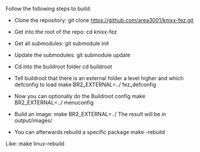 Follow the following steps to build:

* Clone the repository:
    git clone https://github.com/area3001/knixx-fez.git

* Get into the root of the repo:
    cd knixx-fez

* Get all submodules:
    git submodule init

* Update the submodules:
    git submodule update

* Cd into the buildroot folder
    cd buildroot

* Tell buildroot that there is an external folder a level higher and which defconfig to load
    make BR2_EXTERNAL=../ fez_defconfig

* Now you can optionally do the Buildroot config
    make BR2_EXTERNAL=../ menuconfig

* Build an image:
    make BR2_EXTERNAL=../
  The result will be in output/images/

* You can afterwards rebuild a specific package
    make <packagename>-rebuild

Like:
    make linux-rebuild
